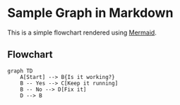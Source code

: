 # Sample Graph in Markdown

This is a simple flowchart rendered using [Mermaid](https://mermaid-js.github.io/mermaid/#/).

## Flowchart

```mermaid
graph TD
    A[Start] --> B{Is it working?}
    B -- Yes --> C[Keep it running]
    B -- No --> D[Fix it]
    D --> B
